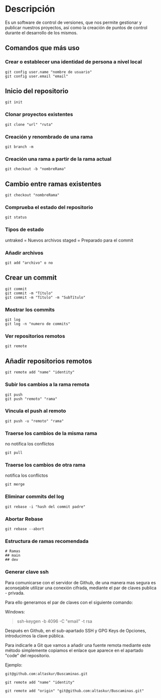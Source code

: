 # Descripción 

Es un software de control de versiones, que nos permite gestionar y publicar nuestros 
proyectos, así como la creación de puntos de control durante el desarrollo de los mismos.

## Comandos que más uso

### Crear o establecer una identidad de persona a nivel local

```Git
git config user.name "nombre de usuario"
git config user.email "email"
```

## Inicio del repositorio

```Git
git init
```

### Clonar proyectos existentes

```Git
git clone "url" "ruta"
```

### Creación y renombrado de una rama

```Git
git branch -m
```

### Creación una rama a partir de la rama actual

```Git
git checkout -b "nombreRama"
```

## Cambio entre ramas existentes

```Git
git checkout "nombreRama"
```

### Comprueba el estado del repositorio

```Git
git status
```

### Tipos de estado

untraked = Nuevos archivos
staged = Preparado para el commit

### Añadir archivos

```Git
git add "archivo" o no
```

## Crear un commit

```Git
git commit
git commit -m "Título"
git commit -m "Título" -m "SubTítulo"
```

### Mostrar los commits

```Git
git log
git log -n "numero de commits"
```

### Ver repositorios remotos

```Git
git remote
```

## Añadir repositorios remotos

```Git
git remote add "name" "identity"
```

### Subir los cambios a la rama remota

```Git
git push
git push "remoto" "rama"
```

### Vincula el push al remoto

```Git
git push -u "remoto" "rama"
```

### Traerse los cambios de la misma rama

no notifica los conflictos

```Git
git pull
```

### Traerse los cambios de otra rama

notifica los conflictos

```Git
git merge
```

### Eliminar commits del log

```Git
git rebase -i "hash del commit padre"
```

### Abortar Rebase

```Git
git rebase --abort
```

### Estructura de ramas recomendada

```Git
# Ramas
## main
## dev
```

### Generar clave ssh

Para comunicarse con el servidor de Github, de una manera mas segura
es aconsejable utilizar una conexión cifrada, mediante el par de claves
publica - privada.

Para ello generamos el par de claves con el siguiente comando:

Windows:
> ssh-keygen -b 4096 -C "email" -t rsa

Después en Github, en el sub-apartado SSH y GPG Keys de Opciones, introducimos la clave pública.

Para indicarle a Git que vamos a añadir una fuente remota mediante este método
simplemente copiamos el enlace que aparece en el apartado "code" del repositorio.

Ejemplo:

```Git
git@github.com:altaskur/Buscaminas.git

git remote add "name" "identity"

git remote add "origin" "git@github.com:altaskur/Buscaminas.git"
```
